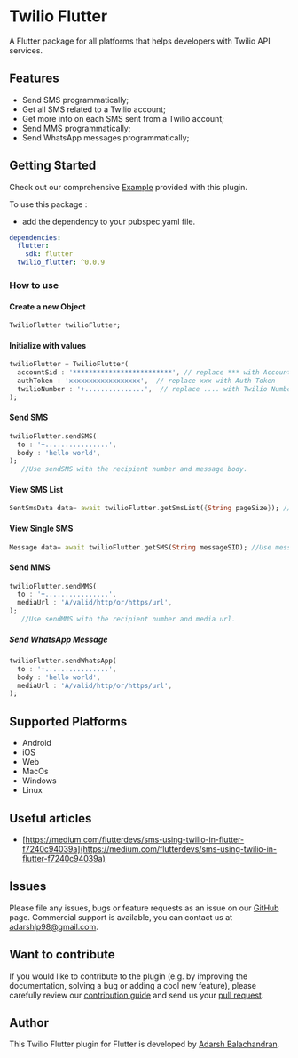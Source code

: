 # Twilio Flutter 

A Flutter package for all platforms that helps developers with Twilio API services.

## Features

* Send SMS programmatically;
* Get all SMS related to a Twilio account;
* Get more info on each SMS sent from a Twilio account;
* Send MMS programmatically;
* Send WhatsApp messages programmatically;


## Getting Started

Check out our comprehensive [Example](https://github.com/adarshbalu/twilio_flutter/blob/master/example/lib/main.dart) provided with this plugin.

To use this package :

- add the dependency to your pubspec.yaml file.

```yaml
dependencies:
  flutter:
    sdk: flutter
  twilio_flutter: ^0.0.9
```

### How to use


#### Create a new Object
```dart
TwilioFlutter twilioFlutter; 
```

#### Initialize with values
```dart
twilioFlutter = TwilioFlutter(
  accountSid : '*************************', // replace *** with Account SID
  authToken : 'xxxxxxxxxxxxxxxxxx',  // replace xxx with Auth Token
  twilioNumber : '+...............',  // replace .... with Twilio Number
);
```
#### Send SMS
```dart
twilioFlutter.sendSMS(
  to : '+................', 
  body : 'hello world',
); 
   //Use sendSMS with the recipient number and message body.
```

#### View SMS List
```dart
SentSmsData data= await twilioFlutter.getSmsList({String pageSize}); //Returns list of SMS , pageSize defaults to 20
```

#### View Single SMS
```dart
Message data= await twilioFlutter.getSMS(String messageSID); //Use message sid from the individual messages.
```

#### Send MMS
```dart
twilioFlutter.sendMMS(
  to : '+................', 
  mediaUrl : 'A/valid/http/or/https/url',
); 
   //Use sendMMS with the recipient number and media url.
```

##### Send WhatsApp Message
```dart
twilioFlutter.sendWhatsApp(
  to : '+................',
  body : 'hello world',
  mediaUrl : 'A/valid/http/or/https/url',
);
```

## Supported Platforms

* Android
* iOS
* Web
* MacOs
* Windows
* Linux


## Useful articles

- [https://medium.com/flutterdevs/sms-using-twilio-in-flutter-f7240c94039a](https://medium.com/flutterdevs/sms-using-twilio-in-flutter-f7240c94039a)

## Issues

Please file any issues, bugs or feature requests as an issue on our [GitHub](https://github.com/adarshbalu/twilio_flutter/issues) page. Commercial support is available, you can contact us at <adarshlp98@gmail.com>.

## Want to contribute

If you would like to contribute to the plugin (e.g. by improving the documentation, solving a bug or adding a cool new feature), please carefully review our [contribution guide](CONTRIBUTING.md) and send us your [pull request](https://github.com/adarshbalu/twilio_flutter/pulls).

## Author

This Twilio Flutter plugin for Flutter is developed by [Adarsh Balachandran](https://github.com/adarshbalu).
